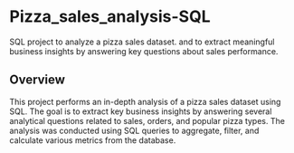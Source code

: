 # Pizza_sales_analysis-SQL
 SQL project to analyze a pizza sales dataset. and to extract meaningful business insights by answering key questions about sales performance.

## Overview
This project performs an in-depth analysis of a pizza sales dataset using SQL. The goal is to extract key business insights by answering several analytical questions related to sales, orders, and popular pizza types. The analysis was conducted using SQL queries to aggregate, filter, and calculate various metrics from the database.

